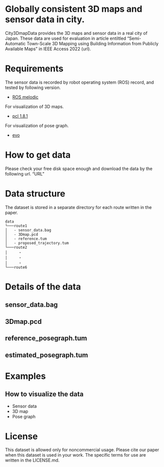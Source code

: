 # Globally consistent 3D maps and sensor data in city.

City3DmapData provides the 3D maps and sensor data in a real city of Japan. 
These data are used for evaluation in article entiltled 
“Semi-Automatic Town-Scale 3D Mapping using Building Information from Publicly Available Maps” in IEEE Access 2022 (url).


# Requirements
The sensor data is recorded by robot operating system (ROS) record, and tested by following version.  
- [ROS melodic](http://wiki.ros.org/melodic/Installation)  

For visualization of 3D maps.
- [pcl 1.8.1](https://pointclouds.org/)

For visualization of pose graph.
- [evo](https://michaelgrupp.github.io/evo/)

# How to get data
Please check your free disk space enough and download the data by the following url.
“URL”

# Data structure
The dataset is stored in a separate directory for each route written in the paper.
```
data
└───route1
│   - sensor_data.bag 
│   - 3Dmap.pcd
│   - reference.tum 
│   - proposed_trajectory.tum
└───route2
│     ・
│     ・
│     ・
└───route6
```

# Details of the data

## sensor_data.bag
## 3Dmap.pcd
## reference_posegraph.tum
## estimated_posegraph.tum


# Examples
## How to visualize the data
- Sensor data
- 3D map
- Pose graph


# License
This dataset is allowed only for noncommercial usage. Please cite our paper when this dataset is used in your work. The specific terms for use are written in the LICENSE.md.
